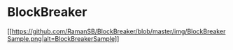 # BlockBreaker

[[https://github.com/RamanSB/BlockBreaker/blob/master/img/BlockBreakerSample.png|alt=BlockBreakerSample]]
